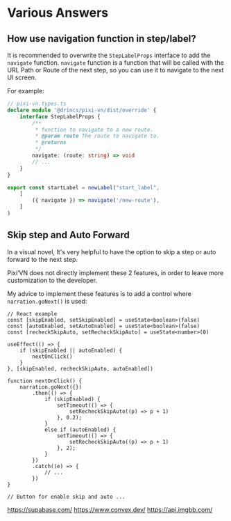# Various Answers

## How use navigation function in step/label?

It is recommended to overwrite the `StepLabelProps` interface to add the `navigate` function. `navigate` function is a function that will be called with the URL Path or Route of the next step, so you can use it to navigate to the next UI screen.

For example:

```typescript
// pixi-vn.types.ts
declare module '@drincs/pixi-vn/dist/override' {
    interface StepLabelProps {
        /**
         * function to navigate to a new route.
         * @param route The route to navigate to.
         * @returns 
         */
        navigate: (route: string) => void
        // ...
    }
}
```

```typescript
export const startLabel = newLabel("start_label",
    [
        ({ navigate }) => navigate('/new-route'),
    ]
)
```

## Skip step and Auto Forward

In a visual novel, It's very helpful to have the option to skip a step or auto forward to the next step.

Pixi’VN does not directly implement these 2 features, in order to leave more customization to the developer.

My advice to implement these features is to add a control where `narration.goNext()` is used:

```tsx
// React example
const [skipEnabled, setSkipEnabled] = useState<boolean>(false)
const [autoEnabled, setAutoEnabled] = useState<boolean>(false)
const [recheckSkipAuto, setRecheckSkipAuto] = useState<number>(0)

useEffect(() => {
    if (skipEnabled || autoEnabled) {
        nextOnClick()
    }
}, [skipEnabled, recheckSkipAuto, autoEnabled])

function nextOnClick() {
    narration.goNext({})
        .then(() => {
            if (skipEnabled) {
                setTimeout(() => {
                    setRecheckSkipAuto((p) => p + 1)
                }, 0.2);
            }
            else if (autoEnabled) {
                setTimeout(() => {
                    setRecheckSkipAuto((p) => p + 1)
                }, 2);
            }
        })
        .catch((e) => {
            // ...
        })
}

// Button for enable skip and auto ...
```

https://supabase.com/
https://www.convex.dev/
https://api.imgbb.com/

